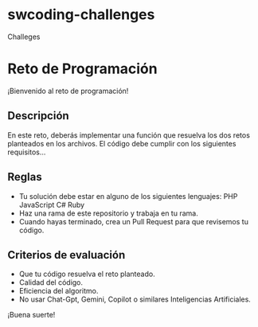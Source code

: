 # swcoding-challenges
Challeges

# Reto de Programación
¡Bienvenido al reto de programación!

## Descripción
En este reto, deberás implementar una función que resuelva los dos retos planteados en los archivos. El código debe cumplir con los siguientes requisitos...

## Reglas
- Tu solución debe estar en alguno de los siguientes lenguajes:
    PHP
    JavaScript
    C#
    Ruby
- Haz una rama de este repositorio y trabaja en tu rama.
- Cuando hayas terminado, crea un Pull Request para que revisemos tu código.

## Criterios de evaluación
- Que tu código resuelva el reto planteado.
- Calidad del código.
- Eficiencia del algoritmo.
- No usar Chat-Gpt, Gemini, Copilot o similares Inteligencias Artificiales.

¡Buena suerte!
